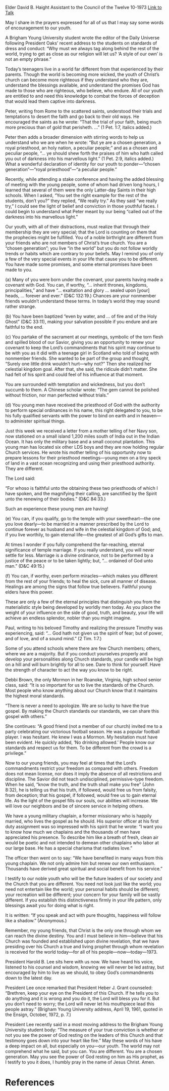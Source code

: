 Elder David B. Haight
Assistant to the Council of the Twelve
10-1973
[Link to Talk](https://www.churchofjesuschrist.org/study/general-conference/1973/10/you-are-different?lang=eng)

May I share in the prayers expressed for all of us that I may say some words of encouragement to our youth.

A Brigham Young University student wrote the editor of the Daily Universe following President Oaks’ recent address to the students on standards of dress and conduct: “Why must we always tag along behind the rest of the world, trying to get as close as our religion will let us? ‘A style of our own’ is not an empty phrase.”

Today’s teenagers live in a world far different from that experienced by their parents. Though the world is becoming more wicked, the youth of Christ’s church can become more righteous if they understand who they are, understand the blessings available, and understand the promises God has made to those who are righteous, who believe, who endure. All of our youth are entitled to and need this knowledge to combat the forces of deception that would lead them captive into darkness.

Peter, writing from Rome to the scattered saints, understood their trials and temptations to desert the faith and go back to their old ways. He encouraged the saints as he wrote: “That the trial of your faith, being much more precious than of gold that perisheth. …” (1 Pet. 1:7, italics added.)

Peter then adds a broader dimension with stirring words to help us understand who we are when he wrote: “But ye are a chosen generation, a royal priesthood, an holy nation, a peculiar people;” and as a chosen and peculiar people, “… ye should shew forth the praises of him who hath called you out of darkness into his marvellous light.” (1 Pet. 2:9, italics added.) What a wonderful declaration of identity for our youth to ponder—“chosen generation”—“royal priesthood”—“a peculiar people.”

Recently, while attending a stake conference and having the added blessing of meeting with the young people, some of whom had driven long hours, I learned that several of them were the only Latter-day Saints in their high schools. When I asked, “You set the right example for the rest of the students, don’t you?” they replied, “We really try.” As they said “we really try,” I could see the light of belief and conviction in those youthful faces. I could begin to understand what Peter meant by our being “called out of the darkness into his marvellous light.”

Our youth, with all of their distractions, must realize that through their membership they are very special; that the Lord is counting on them that the prophecies might be fulfilled. You of a noble birthright are different from your friends who are not members of Christ’s true church. You are a “chosen generation”; you live “in the world” but you do not follow worldly trends or habits which are contrary to your beliefs. May I remind you of only a few of the very special events in your life that cause you to be different. You have made some promises, and some eternal promises have been made to you.

(a) Many of you were born under the covenant, your parents having made a covenant with God. You can, if worthy, “… inherit thrones, kingdoms, principalities,” and have “… exaltation and glory … sealed upon [your] heads, … forever and ever.” (D&C 132:19.) Chances are your nonmember friends wouldn’t understand these terms. In today’s world they may sound rather strange.

(b) You have been baptized “even by water, and … of fire and of the Holy Ghost” (D&C 33:11), making your salvation possible if you endure and are faithful to the end.

(c) You partake of the sacrament at our meetings, symbolic of the torn flesh and spilled blood of our Savior, giving you an opportunity to renew your covenant to keep the Lord’s commandments that his spirit may continue to be with you as it did with a teenage girl in Scotland who told of being with nonmember friends. She wanted to be part of the group and thought, “Surely one little drink wouldn’t hurt—why not?” Then she realized her celestial kingdom goal. After that, she said, the ridicule didn’t matter. She had felt of his spirit and could feel of his influence at that moment.

You are surrounded with temptation and wickedness, but you don’t succumb to them. A Chinese scholar wrote: “The gem cannot be polished without friction, nor man perfected without trials.”

(d) You young men have received the priesthood of God with the authority to perform special ordinances in his name, this right delegated to you, to be his fully qualified servants with the power to bind on earth and in heaven—to administer spiritual things.

Just this week we received a letter from a mother telling of her Navy son, now stationed on a small island 1,200 miles south of India out in the Indian Ocean. It has only the military base and a small coconut plantation. This young man has located six other LDS boys and they are now holding regular Church services. He wrote his mother telling of his opportunity now to prepare lessons for their priesthood meetings—young men on a tiny speck of land in a vast ocean recognizing and using their priesthood authority. They are different.

The Lord said:

“For whoso is faithful unto the obtaining these two priesthoods of which I have spoken, and the magnifying their calling, are sanctified by the Spirit unto the renewing of their bodies.” (D&C 84:33.)

Such an experience these young men are having!

(e) You can, if you qualify, go to the temple with your sweetheart—the one you love dearly—to be married in a manner prescribed by the Lord to continue forever as husband and wife in the celestial kingdom of God; and, if you live worthily, to gain eternal life—the greatest of all God’s gifts to man.

At times I wonder if you fully comprehend the far-reaching, eternal significance of temple marriage. If you really understand, you will never settle for less. Marriage is a divine ordinance, not to be performed by a justice of the peace or to be taken lightly; but, “… ordained of God unto man.” (D&C 49:15.)

(f) You can, if worthy, even perform miracles—which makes you different from the rest of your friends; to heal the sick, cure all manner of disease. Healings are among the signs that follow true believers. Faithful young elders have this power.

These are only a few of the eternal principles that distinguish you from the materialistic style being developed by worldly men today. As you place the weight of your influence on the side of good, truth, and beauty, your life will achieve an endless splendor, nobler than you might imagine.

Paul, writing to his beloved Timothy and realizing the pressure Timothy was experiencing, said: “… God hath not given us the spirit of fear; but of power, and of love, and of a sound mind.” (2 Tim. 1:7.)

Some of you attend schools where there are few Church members; others, where we are a majority. But if you conduct yourselves properly and develop your personalities along Church standards, your candle will be high on a hill and will burn brightly for all to see. Dare to think for yourself. Have the strength of character to act the way you know to be right.

Debbi Brown, the only Mormon in her Roanoke, Virginia, high school senior class, said: “It is so important for us to live the standards of the Church. Most people who know anything about our Church know that it maintains the highest moral standards.

“There is never a need to apologize. We are so lucky to have the true gospel. By making the Church standards our standards, we can share this gospel with others.”

She continues: “A good friend (not a member of our church) invited me to a party celebrating our victorious football season. He was a popular football player. I was hesitant. He knew I was a Mormon. My hesitation must have been evident. He quickly added, ‘No drinking allowed.’ People know our standards and respect us for them. To be different from the crowd is a privilege.”

Now to our young friends, you may feel at times that the Lord’s commandments restrict your freedom as compared with others. Freedom does not mean license, nor does it imply the absence of all restrictions and discipline. The Savior did not teach undisciplined, permissive-type freedom. When he said, “know the truth, and the truth shall make you free” (John 8:32), he is telling us that his truth, if followed, would free us from falsity, from deception; that his gospel, if followed, would free us to gain eternal life. As the light of the gospel fills our souls, our abilities will increase. We will love our neighbors and be of sincere service in helping others.

We have a young military chaplain, a former missionary who is happily married, who lives the gospel as he should. His superior officer at his first duty assignment was so impressed with his spirit that he wrote: “I want you to know how much we chaplains and the thousands of men have appreciated his presence. To describe him like a breath of fresh, clean air would be poetic and not intended to demean other chaplains who labor at our large base. He has a special charisma that radiates love.”

The officer then went on to say: “We have benefited in many ways from this young chaplain. We not only admire him but renew our own enthusiasm. Thousands have derived great spiritual and social benefit from his service.”

I testify to our noble youth who will be the future leaders of our society and the Church that you are different. You need not look just like the world; you need not entertain like the world; your personal habits should be different; your recreation will be different; your concern for your family will be vastly different. If you establish this distinctiveness firmly in your life pattern, only blessings await you for doing what is right.

It is written: “If you speak and act with pure thoughts, happiness will follow like a shadow.” (Anonymous.)

Remember, my young friends, that Christ is the only one through whom we can reach the divine destiny. You and I must believe in him—believe that his Church was founded and established upon divine revelation, that we have presiding over his Church a true and living prophet through whom revelation is received for the world today—for all of his people—now—today—1973.

President Harold B. Lee sits here with us now. We have heard his voice, listened to his counsel and wisdom, knowing we will never be led astray, but encouraged by him to live as we should, to obey God’s commandments down to the latest day.

President Lee once remarked that President Heber J. Grant counseled: “Brethren, keep your eye on the President of this Church. If he tells you to do anything and it is wrong and you do it, the Lord will bless you for it. But you don’t need to worry; the Lord will never let his mouthpiece lead this people astray.” (Brigham Young University address, April 19, 1961, quoted in the Ensign, October, 1972, p. 7.)

President Lee recently said in a most moving address to the Brigham Young University student body: “The measure of your true conviction is whether or not you see the power of God resting on the leaders of this Church and that testimony goes down into your heart like fire.” May these words of his have a deep impact on all, but especially on you—our youth. The world may not comprehend what he said, but you can. You are different. You are a chosen generation. May you see the power of God resting on him as His prophet, as I testify to you it does, I humbly pray in the name of Jesus Christ. Amen.

# References
